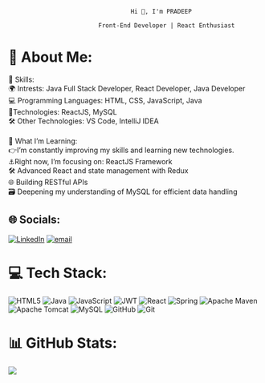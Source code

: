                                       Hi 👋, I'm PRADEEP

                             Front-End Developer | React Enthusiast


# 💫 About Me:
🔧 Skills:<br>🌍 Intrests: Java Full Stack Developer, React Developer, Java Developer<br>💻 Programming Languages: HTML, CSS, JavaScript, Java<br>🚀Technologies: ReactJS, MySQL<br>🛠️ Other Technologies: VS Code, IntelliJ IDEA<br><br>🌱 What I’m Learning:<br>👉I’m constantly improving my skills and learning new technologies.<br>⚓Right now, I’m focusing on: ReactJS Framework<br>🛠️ Advanced React and state management with Redux<br>🌐 Building RESTful APIs<br>🗃️ Deepening my understanding of MySQL for efficient data handling


## 🌐 Socials:
[![LinkedIn](https://img.shields.io/badge/LinkedIn-%230077B5.svg?logo=linkedin&logoColor=white)](https://linkedin.com/in/https://www.linkedin.com/in/pradeep-periyasamy-743451334) [![email](https://img.shields.io/badge/Email-D14836?logo=gmail&logoColor=white)](mailto:pradeepperiyasamy07@gmail.com) 

# 💻 Tech Stack:
![HTML5](https://img.shields.io/badge/html5-%23E34F26.svg?style=for-the-badge&logo=html5&logoColor=white) ![Java](https://img.shields.io/badge/java-%23ED8B00.svg?style=for-the-badge&logo=openjdk&logoColor=white) ![JavaScript](https://img.shields.io/badge/javascript-%23323330.svg?style=for-the-badge&logo=javascript&logoColor=%23F7DF1E) ![JWT](https://img.shields.io/badge/JWT-black?style=for-the-badge&logo=JSON%20web%20tokens) ![React](https://img.shields.io/badge/react-%2320232a.svg?style=for-the-badge&logo=react&logoColor=%2361DAFB) ![Spring](https://img.shields.io/badge/spring-%236DB33F.svg?style=for-the-badge&logo=spring&logoColor=white) ![Apache Maven](https://img.shields.io/badge/Apache%20Maven-C71A36?style=for-the-badge&logo=Apache%20Maven&logoColor=white) ![Apache Tomcat](https://img.shields.io/badge/apache%20tomcat-%23F8DC75.svg?style=for-the-badge&logo=apache-tomcat&logoColor=black) ![MySQL](https://img.shields.io/badge/mysql-4479A1.svg?style=for-the-badge&logo=mysql&logoColor=white) ![GitHub](https://img.shields.io/badge/github-%23121011.svg?style=for-the-badge&logo=github&logoColor=white) ![Git](https://img.shields.io/badge/git-%23F05033.svg?style=for-the-badge&logo=git&logoColor=white)
# 📊 GitHub Stats:
<!-- ![](https://github-readme-stats.vercel.app/api?username=pvpradeep08&theme=dark&hide_border=false&include_all_commits=false&count_private=false)<br/>
![](https://github-readme-streak-stats.herokuapp.com/?user=pvpradeep08&theme=dark&hide_border=false)<br/>-->
![](https://github-readme-stats.vercel.app/api/top-langs/?username=pvpradeep08&theme=dark&hide_border=false&include_all_commits=false&count_private=false&layout=compact)

<!-- Proudly created with GPRM ( https://gprm.itsvg.in ) -->
